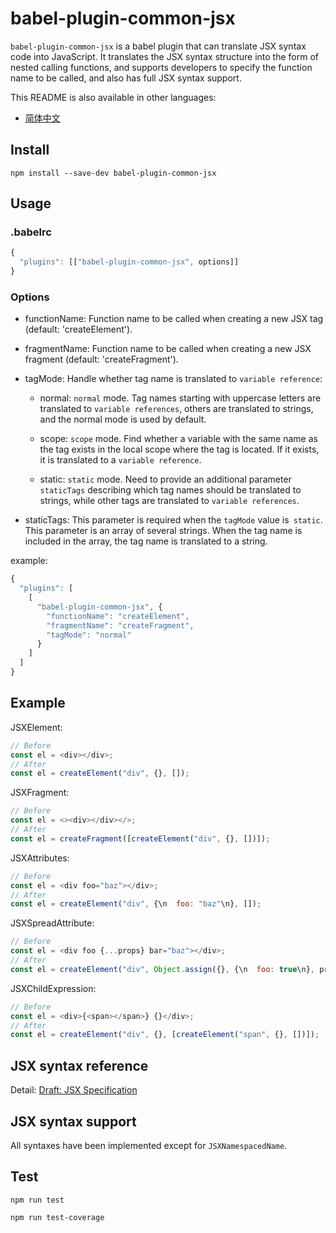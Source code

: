 
# babel-plugin-common-jsx
`babel-plugin-common-jsx` is a babel plugin that can translate JSX syntax code into JavaScript. It translates the JSX syntax structure into the form of nested calling functions, and supports developers to specify the function name to be called, and also has full JSX syntax support.

This README is also available in other languages:

 * [简体中文](https://github.com/forek/babel-plugin-common-jsx/blob/master/README.zh.md) 

## Install
```
npm install --save-dev babel-plugin-common-jsx
```

## Usage
### .babelrc
```javascript
{
  "plugins": [["babel-plugin-common-jsx", options]]
}
```

### Options
* functionName: Function name to be called when creating a new JSX tag (default: 'createElement').

* fragmentName: Function name to be called when creating a new JSX fragment (default: 'createFragment').

* tagMode: Handle whether tag name is translated to `variable reference`:

  * normal: `normal` mode. Tag names starting with uppercase letters are translated to `variable references`, others are translated to strings, and the normal mode is used by default.
  
  * scope: `scope` mode. Find whether a variable with the same name as the tag exists in the local scope where the tag is located. If it exists, it is translated to a `variable reference`.

  * static: `static` mode. Need to provide an additional parameter `staticTags` describing which tag names should be translated to strings, while other tags are translated to `variable references`.

* staticTags: This parameter is required when the `tagMode` value is` static`. This parameter is an array of several strings. When the tag name is included in the array, the tag name is translated to a string.

example: 
```javascript
{
  "plugins": [
    [
      "babel-plugin-common-jsx", {
        "functionName": "createElement",
        "fragmentName": "createFragment",
        "tagMode": "normal"
      }
    ]
  ]
}

```

## Example
JSXElement:
```javascript
// Before
const el = <div></div>;
// After
const el = createElement("div", {}, []);
```

JSXFragment:
```javascript
// Before
const el = <><div></div></>;
// After
const el = createFragment([createElement("div", {}, [])]);
```

JSXAttributes:
```javascript
// Before
const el = <div foo="baz"></div>;
// After
const el = createElement("div", {\n  foo: "baz"\n}, []);
```

JSXSpreadAttribute:
```javascript
// Before
const el = <div foo {...props} bar="baz"></div>;
// After
const el = createElement("div", Object.assign({}, {\n  foo: true\n}, props, {\n  bar: "baz"\n}), []);
```

JSXChildExpression:
```javascript
// Before
const el = <div>{<span></span>} {}</div>;
// After
const el = createElement("div", {}, [createElement("span", {}, [])]);
```

## JSX syntax reference
Detail: [Draft: JSX Specification](https://facebook.github.io/jsx/)

## JSX syntax support
All syntaxes have been implemented except for `JSXNamespacedName`.

## Test
```shell
npm run test
```

```shell
npm run test-coverage
```